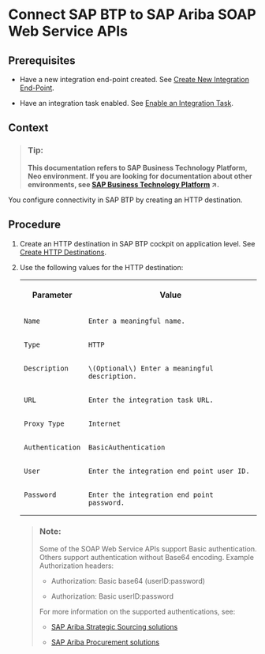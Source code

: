 <!-- loio555368f123c14351b962b68fa9d32632 -->

# Connect SAP BTP to SAP Ariba SOAP Web Service APIs



<a name="loio555368f123c14351b962b68fa9d32632__prereq_mkm_twj_p1b"/>

## Prerequisites

-   Have a new integration end-point created. See [Create New Integration End-Point](configure-the-sap-ariba-solution-2bd48cf.md#loio1fbecef94dd44130a5c54c3fa05ec341).

-   Have an integration task enabled. See [Enable an Integration Task](configure-the-sap-ariba-solution-2bd48cf.md#loioeeaae4b5d8d84e5ba45bddfb8d8ccace).




## Context

> ### Tip:  
> **This documentation refers to SAP Business Technology Platform, Neo environment. If you are looking for documentation about other environments, see [SAP Business Technology Platform](https://help.sap.com/viewer/65de2977205c403bbc107264b8eccf4b/Cloud/en-US/6a2c1ab5a31b4ed9a2ce17a5329e1dd8.html "SAP Business Technology Platform (SAP BTP) is an integrated offering comprised of four technology portfolios: database and data management, application development and integration, analytics, and intelligent technologies. The platform offers users the ability to turn data into business value, compose end-to-end business processes, and build and extend SAP applications quickly.") :arrow_upper_right:.**

You configure connectivity in SAP BTP by creating an HTTP destination.



<a name="loio555368f123c14351b962b68fa9d32632__steps_orz_ywj_p1b"/>

## Procedure

1.  Create an HTTP destination in SAP BTP cockpit on application level. See [Create HTTP Destinations](https://help.sap.com/viewer/cca91383641e40ffbe03bdc78f00f681/Cloud/en-US/1e110da0ddd8453aaf5aed2485d84f25.html).

2.  Use the following values for the HTTP destination:


    <table>
    <tr>
    <th valign="top">

    Parameter


    
    </th>
    <th valign="top">

    Value


    
    </th>
    </tr>
    <tr>
    <td valign="top">
    
        Name


    
    </td>
    <td valign="top">
    
        Enter a meaningful name.


    
    </td>
    </tr>
    <tr>
    <td valign="top">
    
        Type


    
    </td>
    <td valign="top">
    
        HTTP


    
    </td>
    </tr>
    <tr>
    <td valign="top">
    
        Description


    
    </td>
    <td valign="top">
    
        \(Optional\) Enter a meaningful description.


    
    </td>
    </tr>
    <tr>
    <td valign="top">
    
        URL


    
    </td>
    <td valign="top">
    
        Enter the integration task URL.


    
    </td>
    </tr>
    <tr>
    <td valign="top">
    
        Proxy Type


    
    </td>
    <td valign="top">
    
        Internet


    
    </td>
    </tr>
    <tr>
    <td valign="top">
    
        Authentication


    
    </td>
    <td valign="top">
    
        BasicAuthentication


    
    </td>
    </tr>
    <tr>
    <td valign="top">
    
        User


    
    </td>
    <td valign="top">
    
        Enter the integration end point user ID.


    
    </td>
    </tr>
    <tr>
    <td valign="top">
    
        Password


    
    </td>
    <td valign="top">
    
        Enter the integration end point password.


    
    </td>
    </tr>
    </table>
    
    > ### Note:  
    > Some of the SOAP Web Service APIs support Basic authentication. Others support authentication without Base64 encoding. Example Authorization headers:
    > 
    > -   Authorization: Basic base64 \(userID:password\)
    > 
    > -   Authorization: Basic userID:password
    > 
    > 
    > For more information on the supported authentications, see:
    > 
    > -   [SAP Ariba Strategic Sourcing solutions](https://help.sap.com/viewer/product/ARIBA_SOURCING/cloud/en-US?task=discover_task)
    > 
    > -   [SAP Ariba Procurement solutions](https://help.sap.com/viewer/product/ARIBA_PROCUREMENT/cloud/en-US?task=discover_task)



